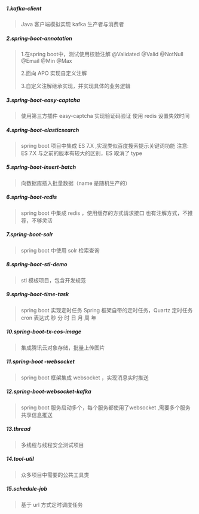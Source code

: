##### 1.kafka-client
> Java 客户端模拟实现 kafka 生产者与消费者

##### 2.spring-boot-annotation  
> 1.在spring boot中，测试使用校验注解 @Validated @Valid @NotNull @Email @Min @Max 
> 
> 2.面向 APO 实现自定义注解
>
> 3.自定义注解继承实现，并实现具体的业务逻辑  

##### 3.spring-boot-easy-captcha
> 使用第三方插件 easy-captcha 实现验证码验证
> 使用 redis 设置失效时间
>

##### 4.spring-boot-elasticsearch
> spring boot 项目中集成 ES 7.X ,实现类似百度搜索提示关键词功能
> 注意: ES 7.X 与之前的版本有较大的区别，ES 取消了 type 

##### 5.spring-boot-insert-batch
> 向数据库插入批量数据（name 是随机生产的）

##### 6.spring-boot-redis
> spring boot 中集成 redis ，使用缓存的方式请求接口
> 也有注解方式，不推荐，不够灵活

##### 7.spring-boot-solr
> spring boot 中使用 solr 检索查询
>

##### 8.spring-boot-stl-demo
> stl 模板项目，包含开发规范

##### 9.spring-boot-time-task
>spring boot 实现定时任务 Spring 框架自带的定时任务，Quartz 定时任务
>cron 表达式  秒 分 时 日 月 周 年 

##### 10.spring-boot-tx-cos-image
> 集成腾讯云对象存储，批量上传图片

##### 11.spring-boot -websocket
> spring boot 框架集成 websocket ，实现消息实时推送

##### 12.spring-boot-websocket-kafka
> spring boot 服务启动多个，每个服务都使用了websocket ,需要多个服务共享信息推送

##### 13.thread
> 多线程与线程安全测试项目
>

##### 14.tool-util
> 众多项目中需要的公共工具类

##### 15.schedule-job
> 基于 url 方式定时调度任务











